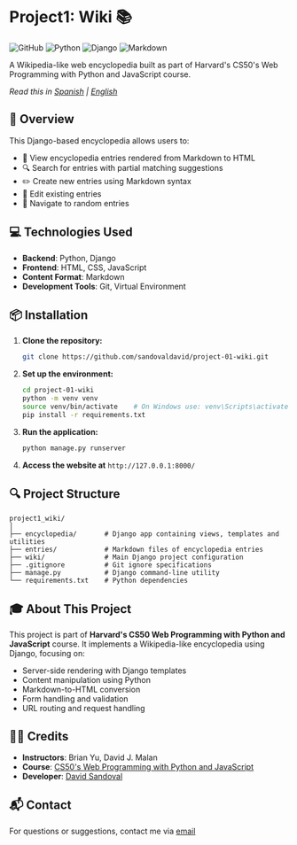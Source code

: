# Project1: Wiki 📚

![GitHub](https://img.shields.io/github/license/sandovaldavid/project-01-wiki)
![Python](https://img.shields.io/badge/Python-3.10-blue)
![Django](https://img.shields.io/badge/Django-5.1-green)
![Markdown](https://img.shields.io/badge/Markdown-5B5B5B)

A Wikipedia-like web encyclopedia built as part of Harvard's CS50's Web Programming with Python and JavaScript course.

*Read this in [Spanish](README_es.md) | [English](README_en.md)*

## 🚀 Overview

This Django-based encyclopedia allows users to:
- 📄 View encyclopedia entries rendered from Markdown to HTML
- 🔍 Search for entries with partial matching suggestions
- ✏️ Create new entries using Markdown syntax
- 📝 Edit existing entries
- 🎲 Navigate to random entries

## 💻 Technologies Used

- **Backend**: Python, Django
- **Frontend**: HTML, CSS, JavaScript
- **Content Format**: Markdown
- **Development Tools**: Git, Virtual Environment

## 📦 Installation

1. **Clone the repository:**
   ```bash
   git clone https://github.com/sandovaldavid/project-01-wiki.git
   ```

2. **Set up the environment:**
   ```bash
   cd project-01-wiki
   python -m venv venv
   source venv/bin/activate    # On Windows use: venv\Scripts\activate
   pip install -r requirements.txt
   ```

3. **Run the application:**
   ```bash
   python manage.py runserver
   ```

4. **Access the website at** `http://127.0.0.1:8000/`

## 🔍 Project Structure

```
project1_wiki/
│
├── encyclopedia/       # Django app containing views, templates and utilities
├── entries/            # Markdown files of encyclopedia entries
├── wiki/               # Main Django project configuration
├── .gitignore          # Git ignore specifications
├── manage.py           # Django command-line utility
└── requirements.txt    # Python dependencies
```

## 🎓 About This Project

This project is part of **Harvard's CS50 Web Programming with Python and JavaScript** course. It implements a Wikipedia-like encyclopedia using Django, focusing on:
- Server-side rendering with Django templates
- Content manipulation using Python
- Markdown-to-HTML conversion
- Form handling and validation
- URL routing and request handling

## 👨‍💻 Credits

- **Instructors**: Brian Yu, David J. Malan
- **Course**: [CS50's Web Programming with Python and JavaScript](https://cs50.harvard.edu/web/)
- **Developer**: [David Sandoval](https://github.com/sandovaldavid)

## 📬 Contact

For questions or suggestions, contact me via [email](mailto:xdevs@devprojects.tech)

